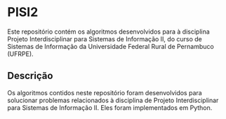 # PISI2

Este repositório contém os algoritmos desenvolvidos para à disciplina Projeto Interdisciplinar para Sistemas de Informação II, do curso de Sistemas de Informação da Universidade Federal Rural de Pernambuco (UFRPE).

## Descrição

Os algoritmos contidos neste repositório foram desenvolvidos para solucionar problemas relacionados à disciplina de Projeto Interdisciplinar para Sistemas de Informação II. Eles foram implementados em Python.
